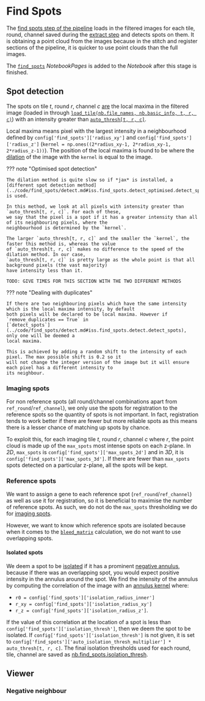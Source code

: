 # Find Spots

The [find spots step of the pipeline](../code/pipeline/find_spots.md) loads in the filtered images for each 
tile, round, channel saved during the [extract step](extract.md) and detects spots on them. 
It is obtaining a point cloud from the images because in the stitch and register sections of the pipeline,
it is quicker to use point clouds than the full images.

The [`find_spots`](../notebook_comments.md#find_spots) *NotebookPages* is added to the *Notebook* after this stage
is finished.

## Spot detection
The spots on tile $t$, round $r$, channel $c$ [are](../code/find_spots/detect.md#iss.find_spots.detect.detect_spots) 
the local maxima in the filtered image (loaded in through 
[`load_tile(nb.file_names, nb.basic_info, t, r, c)`](../code/utils/npy.md#iss.utils.npy.load_tile)) 
with an intensity greater than [`auto_thresh[t, r, c]`](extract.md#auto_thresh). 

Local maxima means pixel with the largest intensity in a neighbourhood defined by `config['find_spots']['radius_xy']`
and `config['find_spots']['radius_z']` (`kernel = np.ones((2*radius_xy-1, 2*radius_xy-1, 2*radius_z-1))`). 
The position of the local maxima is found to be where the 
[dilation](../code/utils/morphology.md#iss.utils.morphology.base.dilate) of the image with the `kernel` 
is equal to the image.

??? note "Optimised spot detection"

    The dilation method is quite slow so if *jax* is installed, a 
    [different spot detection method](../code/find_spots/detect.md#iss.find_spots.detect_optimised.detect_spots) 
    is used.

    In this method, we look at all pixels with intensity greater than `auto_thresh[t, r, c]`. For each of these,
    we say that the pixel is a spot if it has a greater intensity than all of its neighbouring pixels, where the 
    neighbourhood is determined by the `kernel`. 

    The larger `auto_thresh[t, r, c]` and the smaller the `kernel`, the faster this method is, whereas the value
    of `auto_thresh[t, r, c]` makes no difference to the speed of the dilation method. In our case, 
    `auto_thresh[t, r, c]` is pretty large as the whole point is that all background pixels (the vast majority) 
    have intensity less than it.

    TODO: GIVE TIMES FOR THIS SECTION WITH THE TWO DIFFERENT METHODS

??? note "Dealing with duplicates"

    If there are two neighbouring pixels which have the same intensity which is the local maxima intensity, by default
    both pixels will be declared to be local maxima. However if `remove_duplicates == True` in 
    [`detect_spots`](../code/find_spots/detect.md#iss.find_spots.detect.detect_spots), only one will be deemed a 
    local maxima.

    This is achieved by adding a random shift to the intensity of each pixel. The max possible shift is 0.2 so it 
    will not change the integer version of the image but it will ensure each pixel has a different intensity to 
    its neighbour.

### Imaging spots
For non reference spots (all round/channel combinations apart from `ref_round`/`ref_channel`),
we only use the spots for registration to the reference spots so the quantity of
spots is not important. In fact, registration tends to work better if there are fewer but more reliable spots
as this means there is a lesser chance of matching up spots by chance. 

To exploit this, for each imaging tile $t$, round $r$, channel $c$ where $r$, the point cloud 
is made up of the `max_spots` most intense spots on each z-plane. In *2D*, `max_spots` is 
`config['find_spots']['max_spots_2d']` and in *3D*, it is `config['find_spots']['max_spots_3d']`.
If there are fewer than `max_spots` spots detected on a particular z-plane, all the spots will be kept.


### Reference spots
We want to assign a gene to each reference spot (`ref_round`/`ref_channel`) as well as use it for registration,
so it is beneficial to maximise the number of reference spots. As such, we do not do the `max_spots` thresholding
we do for [imaging spots](#imaging-spots).

However, we want to know which reference spots are isolated because when it comes to the 
[`bleed_matrix`](../code/call_spots/bleed_matrix.md#iss.call_spots.bleed_matrix.get_bleed_matrix) calculation,
we do not want to use overlapping spots.

#### Isolated spots
We deem a spot to be [isolated](../code/find_spots/base.md#iss.find_spots.base.get_isolated) 
if it has a prominent [negative annulus](extract.md#effect-of-filtering),
because if there was an overlapping spot, you would expect positive intensity in the annulus around the spot.
We find the intensity of the annulus by computing the correlation of the image with an 
[annulus kernel](../code/utils/strel.md#iss.utils.strel.annulus) where:

* `r0 = config['find_spots']['isolation_radius_inner']`
* `r_xy = config['find_spots']['isolation_radius_xy']` 
* `r_z = config['find_spots']['isolation_radius_z']`.

If the value of this correlation at the location of a spot is less than `config['find_spots']['isolation_thresh']`,
then we deem the spot to be isolated. If `config['find_spots']['isolation_thresh']` is not given, it is set to
`config['find_spots']['auto_isolation_thresh_multiplier'] * auto_thresh[t, r, c]`. 
The final isolation thresholds used for each round, tile, channel are saved as 
[nb.find_spots.isolation_thresh](../notebook_comments.md#find_spots).

## Viewer
### Negative neighbour
